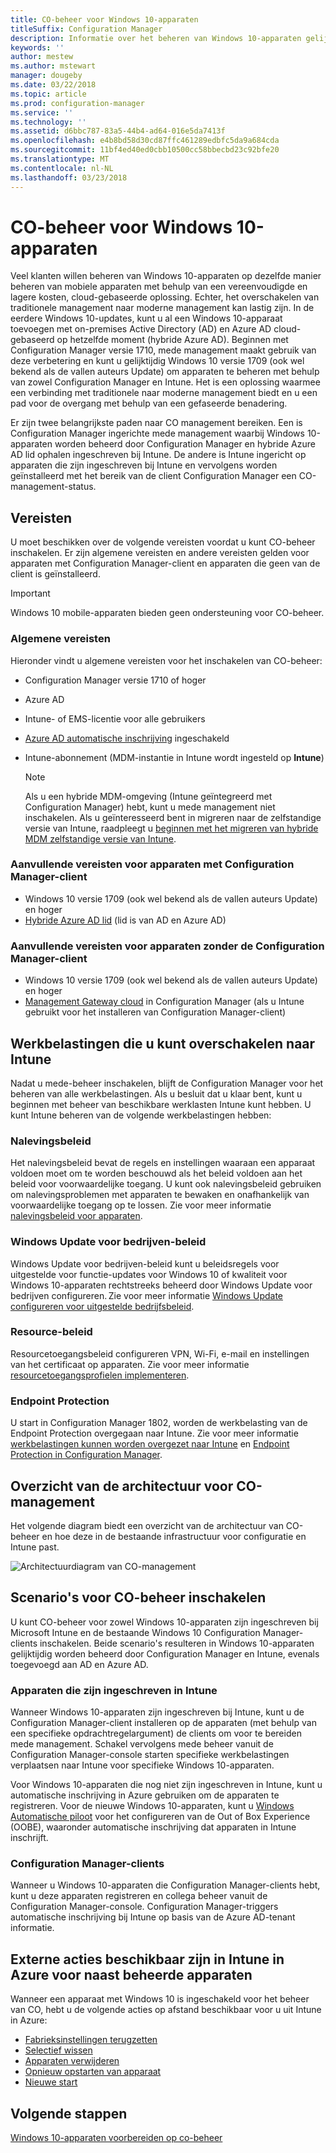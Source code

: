 ```yaml
---
title: CO-beheer voor Windows 10-apparaten
titleSuffix: Configuration Manager
description: Informatie over het beheren van Windows 10-apparaten gelijktijdig met behulp van zowel Configuration Manager en Microsoft Intune.
keywords: ''
author: mestew
ms.author: mstewart
manager: dougeby
ms.date: 03/22/2018
ms.topic: article
ms.prod: configuration-manager
ms.service: ''
ms.technology: ''
ms.assetid: d6bbc787-83a5-44b4-ad64-016e5da7413f
ms.openlocfilehash: e4b8bd58d30cd87ffc461289edbfc5da9a684cda
ms.sourcegitcommit: 11bf4ed40ed0cbb10500cc58bbecbd23c92bfe20
ms.translationtype: MT
ms.contentlocale: nl-NL
ms.lasthandoff: 03/23/2018
---
```

# <a name="co-management-for-windows-10-devices"></a>CO-beheer voor Windows 10-apparaten    
<!-- 1350871 -->
Veel klanten willen beheren van Windows 10-apparaten op dezelfde manier beheren van mobiele apparaten met behulp van een vereenvoudigde en lagere kosten, cloud-gebaseerde oplossing. Echter, het overschakelen van traditionele management naar moderne management kan lastig zijn. In de eerdere Windows 10-updates, kunt u al een Windows 10-apparaat toevoegen met on-premises Active Directory (AD) en Azure AD cloud-gebaseerd op hetzelfde moment (hybride Azure AD). Beginnen met Configuration Manager versie 1710, mede management maakt gebruik van deze verbetering en kunt u gelijktijdig Windows 10 versie 1709 (ook wel bekend als de vallen auteurs Update) om apparaten te beheren met behulp van zowel Configuration Manager en Intune. Het is een oplossing waarmee een verbinding met traditionele naar moderne management biedt en u een pad voor de overgang met behulp van een gefaseerde benadering. 

Er zijn twee belangrijkste paden naar CO management bereiken.  Een is Configuration Manager ingerichte mede management waarbij Windows 10-apparaten worden beheerd door Configuration Manager en hybride Azure AD lid ophalen ingeschreven bij Intune. De andere is Intune ingericht op apparaten die zijn ingeschreven bij Intune en vervolgens worden geïnstalleerd met het bereik van de client Configuration Manager een CO-management-status.

## <a name="prerequisites"></a>Vereisten
U moet beschikken over de volgende vereisten voordat u kunt CO-beheer inschakelen. Er zijn algemene vereisten en andere vereisten gelden voor apparaten met Configuration Manager-client en apparaten die geen van de client is geïnstalleerd.

> [!IMPORTANT]
> Windows 10 mobile-apparaten bieden geen ondersteuning voor CO-beheer.

### <a name="general-prerequisites"></a>Algemene vereisten
Hieronder vindt u algemene vereisten voor het inschakelen van CO-beheer:  

- Configuration Manager versie 1710 of hoger
- Azure AD
- Intune- of EMS-licentie voor alle gebruikers
- [Azure AD automatische inschrijving](https://docs.microsoft.com/intune/windows-enroll#enable-windows-10-automatic-enrollment) ingeschakeld
- Intune-abonnement &#40;MDM-instantie in Intune wordt ingesteld op **Intune**&#41;


   > [!Note]  
   > Als u een hybride MDM-omgeving (Intune geïntegreerd met Configuration Manager) hebt, kunt u mede management niet inschakelen. Als u geïnteresseerd bent in migreren naar de zelfstandige versie van Intune, raadpleegt u [beginnen met het migreren van hybride MDM zelfstandige versie van Intune](/sccm/mdm/deploy-use/migrate-hybridmdm-to-intunesa).

### <a name="additional-prerequisites-for-devices-with-the-configuration-manager-client"></a>Aanvullende vereisten voor apparaten met Configuration Manager-client
- Windows 10 versie 1709 (ook wel bekend als de vallen auteurs Update) en hoger
- [Hybride Azure AD lid](https://docs.microsoft.com/azure/active-directory/device-management-hybrid-azuread-joined-devices-setup) (lid is van AD en Azure AD)

### <a name="additional-prerequisites-for-devices-without-the-configuration-manager-client"></a>Aanvullende vereisten voor apparaten zonder de Configuration Manager-client
- Windows 10 versie 1709 (ook wel bekend als de vallen auteurs Update) en hoger
- [Management Gateway cloud](/sccm/core/clients/manage/manage-clients-internet#cloud-management-gateway) in Configuration Manager (als u Intune gebruikt voor het installeren van Configuration Manager-client)

## <a name="workloads-you-can-switch-to-intune"></a>Werkbelastingen die u kunt overschakelen naar Intune
Nadat u mede-beheer inschakelen, blijft de Configuration Manager voor het beheren van alle werkbelastingen. Als u besluit dat u klaar bent, kunt u beginnen met beheer van beschikbare werklasten Intune kunt hebben. U kunt Intune beheren van de volgende werkbelastingen hebben:   

### <a name="compliance-policies"></a>Nalevingsbeleid
Het nalevingsbeleid bevat de regels en instellingen waaraan een apparaat voldoen moet om te worden beschouwd als het beleid voldoen aan het beleid voor voorwaardelijke toegang. U kunt ook nalevingsbeleid gebruiken om nalevingsproblemen met apparaten te bewaken en onafhankelijk van voorwaardelijke toegang op te lossen. Zie voor meer informatie [nalevingsbeleid voor apparaten](/sccm/mdm/deploy-use/device-compliance-policies).  

### <a name="windows-update-for-business-policies"></a>Windows Update voor bedrijven-beleid
Windows Update voor bedrijven-beleid kunt u beleidsregels voor uitgestelde voor functie-updates voor Windows 10 of kwaliteit voor Windows 10-apparaten rechtstreeks beheerd door Windows Update voor bedrijven configureren. Zie voor meer informatie [Windows Update configureren voor uitgestelde bedrijfsbeleid](/sccm/sum/deploy-use/integrate-windows-update-for-business-windows-10#configure-windows-update-for-business-deferral-policies).  

### <a name="resource-access-policies"></a>Resource-beleid
Resourcetoegangsbeleid configureren VPN, Wi-Fi, e-mail en instellingen van het certificaat op apparaten. Zie voor meer informatie [resourcetoegangsprofielen implementeren](/sccm/protect/deploy-use/deploy-wifi-vpn-email-cert-profiles).

### <a name="endpoint-protection"></a>Endpoint Protection 
<!-- 1357365 -->
U start in Configuration Manager 1802, worden de werkbelasting van de Endpoint Protection overgegaan naar Intune. Zie voor meer informatie [werkbelastingen kunnen worden overgezet naar Intune](/sccm/core/clients/manage/co-management-switch-workloads.md#Workloads-able-to-be-transitioned-to-Intune) en [Endpoint Protection in Configuration Manager](/sccm/protect/deploy-use/endpoint-protection).

## <a name="architectural-overview-for-co-management"></a>Overzicht van de architectuur voor CO-management
Het volgende diagram biedt een overzicht van de architectuur van CO-beheer en hoe deze in de bestaande infrastructuur voor configuratie en Intune past.

![Architectuurdiagram van CO-management](./media/co-management-arch.svg)

## <a name="scenarios-to-enable-co-management"></a>Scenario's voor CO-beheer inschakelen  
U kunt CO-beheer voor zowel Windows 10-apparaten zijn ingeschreven bij Microsoft Intune en de bestaande Windows 10 Configuration Manager-clients inschakelen. Beide scenario's resulteren in Windows 10-apparaten gelijktijdig worden beheerd door Configuration Manager en Intune, evenals toegevoegd aan AD en Azure AD.  

### <a name="devices-enrolled-in-intune"></a>Apparaten die zijn ingeschreven in Intune  
Wanneer Windows 10-apparaten zijn ingeschreven bij Intune, kunt u de Configuration Manager-client installeren op de apparaten (met behulp van een specifieke opdrachtregelargument) de clients om voor te bereiden mede management. Schakel vervolgens mede beheer vanuit de Configuration Manager-console starten specifieke werkbelastingen verplaatsen naar Intune voor specifieke Windows 10-apparaten.  

Voor Windows 10-apparaten die nog niet zijn ingeschreven in Intune, kunt u automatische inschrijving in Azure gebruiken om de apparaten te registreren. Voor de nieuwe Windows 10-apparaten, kunt u [Windows Automatische piloot](https://docs.microsoft.com/intune/enrollment-autopilot) voor het configureren van de Out of Box Experience (OOBE), waaronder automatische inschrijving dat apparaten in Intune inschrijft.  

### <a name="configuration-manager-clients"></a>Configuration Manager-clients
Wanneer u Windows 10-apparaten die Configuration Manager-clients hebt, kunt u deze apparaten registreren en collega beheer vanuit de Configuration Manager-console. Configuration Manager-triggers automatische inschrijving bij Intune op basis van de Azure AD-tenant informatie.  


## <a name="remote-actions-available-in-intune-on-azure-for-co-managed-devices"></a>Externe acties beschikbaar zijn in Intune in Azure voor naast beheerde apparaten
Wanneer een apparaat met Windows 10 is ingeschakeld voor het beheer van CO, hebt u de volgende acties op afstand beschikbaar voor u uit Intune in Azure:  
- [Fabrieksinstellingen terugzetten](https://docs.microsoft.com/intune/devices-wipe#factory-reset)
- [Selectief wissen](https://docs.microsoft.com/intune/apps-selective-wipe)
- [Apparaten verwijderen](https://docs.microsoft.com/intune/devices-wipe#delete-devices-from-the-azure-active-directory-portal)
- [Opnieuw opstarten van apparaat](https://docs.microsoft.com/intune/device-restart)
- [Nieuwe start](https://docs.microsoft.com/intune/device-fresh-start)

## <a name="next-steps"></a>Volgende stappen
[Windows 10-apparaten voorbereiden op co-beheer](co-management-prepare.md)